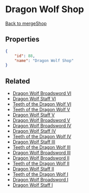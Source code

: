# Dragon Wolf Shop

<no description available>

[Back to mergeShop](../merge-shops.md)

## Properties

```json
{
    "id": 88,
    "name": "Dragon Wolf Shop"
}
```

## Related

- [Dragon Wolf Broadsword VI](../items/5641-dragon-wolf-broadsword-vi.md)
- [Dragon Wolf Staff VI](../items/5647-dragon-wolf-staff-vi.md)
- [Teeth of the Dragon Wolf VI](../items/5653-teeth-of-the-dragon-wolf-vi.md)
- [Teeth of the Dragon Wolf V](../items/5652-teeth-of-the-dragon-wolf-v.md)
- [Dragon Wolf Staff V](../items/5646-dragon-wolf-staff-v.md)
- [Dragon Wolf Broadsword V](../items/5640-dragon-wolf-broadsword-v.md)
- [Dragon Wolf Broadsword IV](../items/5639-dragon-wolf-broadsword-iv.md)
- [Dragon Wolf Staff IV](../items/5645-dragon-wolf-staff-iv.md)
- [Teeth of the Dragon Wolf IV](../items/5651-teeth-of-the-dragon-wolf-iv.md)
- [Dragon Wolf Staff III](../items/5644-dragon-wolf-staff-iii.md)
- [Teeth of the Dragon Wolf III](../items/5650-teeth-of-the-dragon-wolf-iii.md)
- [Dragon Wolf Broadsword III](../items/5638-dragon-wolf-broadsword-iii.md)
- [Dragon Wolf Broadsword II](../items/5637-dragon-wolf-broadsword-ii.md)
- [Teeth of the Dragon Wolf II](../items/5649-teeth-of-the-dragon-wolf-ii.md)
- [Dragon Wolf Staff II](../items/5643-dragon-wolf-staff-ii.md)
- [Teeth of the Dragon Wolf I](../items/5648-teeth-of-the-dragon-wolf-i.md)
- [Dragon Wolf Broadsword I](../items/5636-dragon-wolf-broadsword-i.md)
- [Dragon Wolf Staff I](../items/5642-dragon-wolf-staff-i.md)

